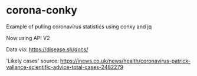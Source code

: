# corona-conky
Example of pulling coronavirus statistics using conky and jq

Now using API V2

Data via: https://disease.sh/docs/

'Likely cases' source: https://inews.co.uk/news/health/coronavirus-patrick-vallance-scientific-advice-total-cases-2482279

